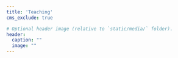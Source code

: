 ```yaml
---
title: 'Teaching'
cms_exclude: true

# Optional header image (relative to `static/media/` folder).
header:
  caption: ""
  image: ""
---
```


